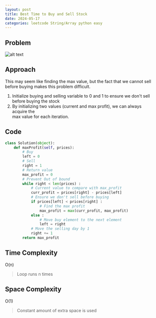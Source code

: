 ```yaml
---
layout: post
title: Best Time to Buy and Sell Stock
date: 2024-05-17
categories: leetcode String/Array python easy
---
```

## Problem
![alt text](/blog/public/img/BuyStock.png)

## Approach
This may seem like finding the max value, but the fact that we cannot sell before buying makes this problem difficult.

1. Initialize buying and selling variable to 0 and 1 to ensure we don't sell before buying the stock
2. By initializing two values (current and max profit), we can always acquire the  
max value for each iteration.

## Code
```python
class Solution(object):
    def maxProfit(self, prices):
        # Buy
        left = 0
        # Sell
        right = 1
        # Return value
        max_profit = 0
        # Prevent Out of bound
        while right < len(prices) :
            # Current value to compare with max_profit
            curr_profit = prices[right] - prices[left]
            # Ensure we don't sell before buying
            if prices[left] < prices[right] :
                # Find the max profit
                max_profit = max(curr_profit, max_profit)
            else :
                # Move buy element to the next element
                left = right
            # Move the selling day by 1
            right += 1
        return max_profit
```
## Time Complexity
O(n)
> Loop runs n times

## Space Complexity
O(1)
> Constant amount of extra space is used